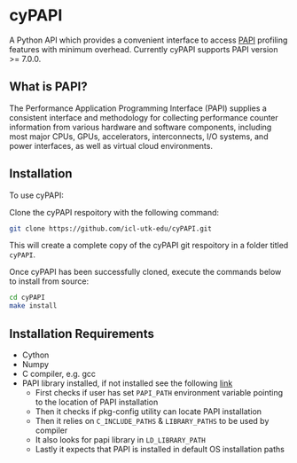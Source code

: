 # cyPAPI

A Python API which provides a convenient interface to access [PAPI](https://icl.utk.edu/papi/) profiling features with minimum overhead. Currently cyPAPI supports PAPI version >= 7.0.0.

## What is PAPI?

The Performance Application Programming Interface (PAPI) supplies a consistent interface and methodology for collecting performance counter information from various hardware and software components, including most major CPUs, GPUs, accelerators, interconnects, I/O systems, and power interfaces, as well as virtual cloud environments.

## Installation

To use cyPAPI: <br>

Clone the cyPAPI respoitory with the following command:

```bash
git clone https://github.com/icl-utk-edu/cyPAPI.git
```

This will create a complete copy of the cyPAPI git respoitory in a folder titled `cyPAPI`. <br>

Once cyPAPI has been successfully cloned, execute the commands below to install from source:

```bash
cd cyPAPI
make install
```
## Installation Requirements

- Cython
- Numpy
- C compiler, e.g. gcc
- PAPI library installed, if not installed see the following [link](https://github.com/icl-utk-edu/papi/wiki/Downloading-and-Installing-PAPI)
    - First checks if user has set `PAPI_PATH` environment variable pointing to the location of PAPI installation
    - Then it checks if pkg-config utility can locate PAPI installation
    - Then it relies on `C_INCLUDE_PATHS` & `LIBRARY_PATHS` to be used by compiler
    - It also looks for papi library in `LD_LIBRARY_PATH`
    - Lastly it expects that PAPI is installed in default OS installation paths

